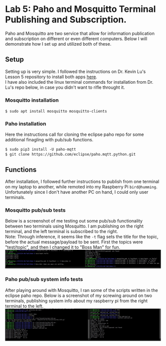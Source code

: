 # Lab 5: Paho and Mosquitto Terminal Publishing and Subscription.
Paho and Mosquitto are two service that allow for information publication and subscription on different or even different computers. Below I will demonstrate how I set up and utilized both of these.  

## Setup  
Setting up is very simple. I followed the instructions on Dr. Kevin Lu's Lesson 5 repository to install both apps [here](https://github.com/kevinwlu/iot/tree/master/lesson5).  
I have also included the linux terminal commands for installation from Dr. Lu's repo below, in case you didn't want to rifle throught it.  

### Mosquitto installation  
`$ sudo apt install mosquitto mosquitto-clients`  

### Paho installation  
Here the instructions call for cloning the eclipse paho repo for some additional finagling with pub/sub functions.  

```
$ sudo pip3 install -U paho-mqtt
$ git clone https://github.com/eclipse/paho.mqtt.python.git
```  

## Functions  
After installation, I followed further instructions to publish from one terminal on my laptop to another, while remoted into my Raspberry Pi `bird@humming`.  
Unfortunately since I don't have another PC on hand, I could only user terminals.  

### Mosquitto pub/sub tests  
Below is a screenshot of me testing out some pub/sub functionality between two terminals using Mosquitto. I am publishing on the right terminal, and the left terminal is subscribed to the right.  
Note: Through inference, it seems like the `-t` flag sets the title for the topic, before the actual message/payload to be sent. First the topics were "test/topic", and then I changed it to "Boss Man" for fun.  
![pubsub](lab5images/mosquitto_pubsub_tests.jpg)  

### Paho pub/sub system info tests  
After playing around with Mosquitto, I ran some of the scripts written in the eclipse paho repo. Below is a screenshot of my screwing around on two terminals, publishing system info about my raspberry pi from the right terminal to the left.  
![paho](lab5images/paho_sysinfo_py.jpg)  
